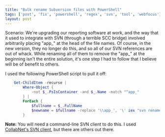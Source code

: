 ```yaml
---
title: "Bulk rename Subversion files with PowerShell"
tags: ['post', 'fix', 'powershell', 'regex', 'svn', 'tool', 'webfocus']
layout: post
---
```


Scenario: We're upgrading our reporting software at work, and the way
that it used to integrate with SVN (through a terrible SCC bridge)
involved arbitrarily placing "app_" at the head of the file names. Of
course, in the new version, they no longer do this, and so all of our
SVN references are out of whack. While renaming all of them to remove
the "app_" at the beginning isn't the entire solution, it's one step I
had to follow that I believe will be of benefit to others.<!--more-->

I used the following PowerShell script to pull it off:

```powershell
	Get-ChildItem -recurse |
		Where-Object {
			-not $_.PsIsContainer -and $_.Name -match "^app_"
		} |
		ForEach {
			$fullname = $_.FullName
			$newname = $fullname -replace '\\app_', '\' iex "svn rename '$fullname' '$newname'"
		}
```

**Note:** You will need a command-line SVN client to do this. I used
[CollabNet's SVN client](https://www.collab.net/downloads/subversion),
but there are others out there.
